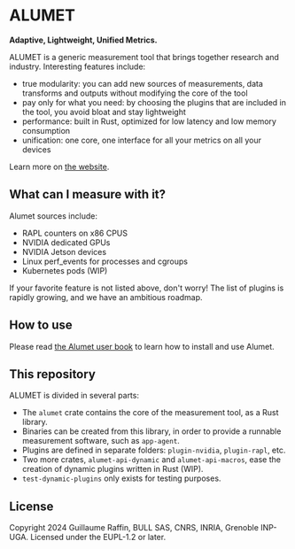 # ALUMET

**Adaptive, Lightweight, Unified Metrics.**

ALUMET is a generic measurement tool that brings together research and industry.
Interesting features include:
- true modularity: you can add new sources of measurements, data transforms and outputs without modifying the core of the tool
- pay only for what you need: by choosing the plugins that are included in the tool, you avoid bloat and stay lightweight
- performance: built in Rust, optimized for low latency and low memory consumption
- unification: one core, one interface for all your metrics on all your devices

Learn more on [the website](https://alumet.dev).

## What can I measure with it?

Alumet sources include:
- RAPL counters on x86 CPUS
- NVIDIA dedicated GPUs
- NVIDIA Jetson devices
- Linux perf_events for processes and cgroups
- Kubernetes pods (WIP)

If your favorite feature is not listed above, don't worry! The list of plugins is rapidly growing, and we have an ambitious roadmap.

## How to use

Please read [the Alumet user book](https://alumet-dev.github.io/user-book/) to learn how to install and use Alumet.

## This repository

ALUMET is divided in several parts:
- The `alumet` crate contains the core of the measurement tool, as a Rust library.
- Binaries can be created from this library, in order to provide a runnable measurement software, such as `app-agent`.
- Plugins are defined in separate folders: `plugin-nvidia`, `plugin-rapl`, etc.
- Two more crates, `alumet-api-dynamic` and `alumet-api-macros`, ease the creation of dynamic plugins written in Rust (WIP).
- `test-dynamic-plugins` only exists for testing purposes.

## License

Copyright 2024 Guillaume Raffin, BULL SAS, CNRS, INRIA, Grenoble INP-UGA.
Licensed under the EUPL-1.2 or later.
